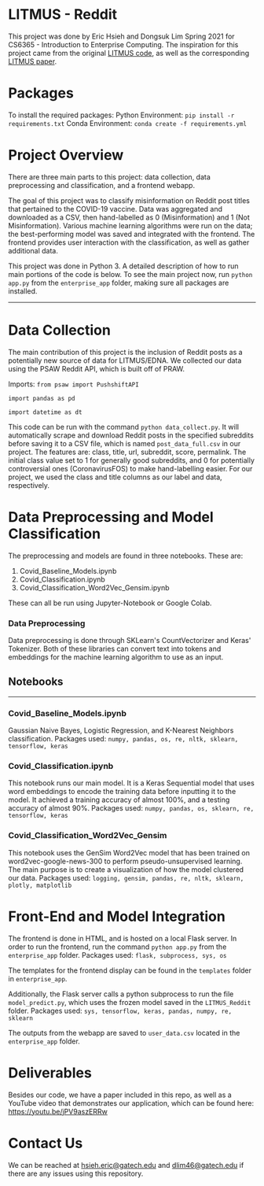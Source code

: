 # LITMUS - Reddit
This project was done by Eric Hsieh and Dongsuk Lim Spring 2021 for CS6365 - Introduction to Enterprise Computing.
The inspiration for this project came from the original [LITMUS code](https://github.com/aibek76/litmus-experiments), as well as the corresponding [LITMUS paper](https://dl.acm.org/doi/10.1145/3374214).

# Packages
To install the required packages:
Python Environment: `pip install -r requirements.txt`
Conda Environment: `conda create -f requirements.yml`

# Project Overview

There are three main parts to this project: data collection, data preprocessing and classification, and a frontend webapp.

The goal of this project was to classify misinformation on Reddit post titles that pertained to the COVID-19 vaccine. Data was aggregated and downloaded as a CSV, then hand-labelled as 0 (Misinformation) and 1 (Not Misinformation). Various machine learning algorithms were run on the data; the best-performing model was saved and integrated with the frontend. The frontend provides user interaction with the classification, as well as gather additional data.

This project was done in Python 3. A detailed description of how to run main portions of the code is below. To see the main project now, run `python app.py` from the `enterprise_app` folder, making sure all packages are installed.

---

# Data Collection
The main contribution of this project is the inclusion of Reddit posts as a potentially new source of data for LITMUS/EDNA. We collected our data using the PSAW Reddit API, which is built off of PRAW.

Imports:
`from psaw import PushshiftAPI`

`import pandas as pd`

`import datetime as dt`

This code can be run with the command `python data_collect.py`. It will automatically scrape and download Reddit posts in the specified subreddits before saving it to a CSV file, which is named `post_data_full.csv` in our project. The features are: class, title, url, subreddit, score, permalink. The initial class value set to 1 for generally good subreddits, and 0 for potentially controversial ones (CoronavirusFOS) to make hand-labelling easier. For our project, we used the class and title columns as our label and data, respectively.

# Data Preprocessing and Model Classification

The preprocessing and models are found in three notebooks. These are:
1. Covid_Baseline_Models.ipynb
2. Covid_Classification.ipynb
3. Covid_Classification_Word2Vec_Gensim.ipynb

These can all be run using Jupyter-Notebook or Google Colab.

### Data Preprocessing

Data preprocessing is done through SKLearn's CountVectorizer and Keras' Tokenizer. Both of these libraries can convert text into tokens and embeddings for the machine learning algorithm to use as an input.

## Notebooks

---

### Covid_Baseline_Models.ipynb
Gaussian Naive Bayes, Logistic Regression, and K-Nearest Neighbors classification.
Packages used: `numpy, pandas, os, re, nltk, sklearn, tensorflow, keras`

### Covid_Classification.ipynb
This notebook runs our main model. It is a Keras Sequential model that uses word embeddings to encode the training data before inputting it to the model. It achieved a training accuracy of almost 100%, and a testing accuracy of almost 90%. 
Packages used: `numpy, pandas, os, sklearn, re, tensorflow, keras`

### Covid_Classification_Word2Vec_Gensim
This notebook uses the GenSim Word2Vec model that has been trained on word2vec-google-news-300 to perform pseudo-unsupervised learning. The main purpose is to create a visualization of how the model clustered our data. 
Packages used: `logging, gensim, pandas, re, nltk, sklearn, plotly, matplotlib`

# Front-End and Model Integration
The frontend is done in HTML, and is hosted on a local Flask server. In order to run the frontend, run the command `python app.py` from the `enterprise_app` folder.
Packages used: `flask, subprocess, sys, os`

The templates for the frontend display can be found in the `templates` folder in `enterprise_app`. 

Additionally, the Flask server calls a python subprocess to run the file `model_predict.py`, which uses the frozen model saved in the `LITMUS_Reddit` folder.
Packages used: `sys, tensorflow, keras, pandas, numpy, re, sklearn`

The outputs from the webapp are saved to `user_data.csv` located in the `enterprise_app` folder.

# Deliverables
Besides our code, we have a paper included in this repo, as well as a YouTube video that demonstrates our application, which can be found here: https://youtu.be/jPV9aszERRw

# Contact Us
We can be reached at hsieh.eric@gatech.edu and dlim46@gatech.edu if there are any issues using this repository.